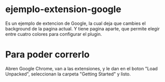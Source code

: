 # ejemplo-extension-google
Es un ejemplo de extencion de Google, la cual deja que cambies el background de la pagina actual. Y tiene pagina aparte, que permite elegir entre cuatro colores para configurar el plugin.

# Para poder correrlo
Abren Google Chrome, van a las extensiones, y le dan en el boton  "Load Unpacked", seleccionan la carpeta "Getting Started" y listo.
